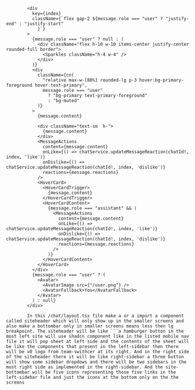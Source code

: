             <div
              key={index}
              className={`flex gap-2 ${message.role === "user" ? "justify-end" : "justify-start"
                }`}
            >
              {message.role === "user" ? null : (
                <div className="flex h-10 w-10 items-center justify-center rounded-full border">
                  <Sparkles className="h-4 w-4" />
                </div>
              )}
              <div
                className={cn(
                  "relative max-w-[80%] rounded-lg p-3 hover:bg-primary-foreground hover:text-primary",
                  message.role === "user"
                    ? "bg-primary text-primary-foreground"
                    : "bg-muted"
                )}
              >
                {message.content}

                <div className="text-sm  h-">
                  {message.content}
                </div>
                <MessageActions
                  content={message.content}
                  onLike={() => chatService.updateMessageReaction(chatId!, index, 'like')}
                  onDislike={() => chatService.updateMessageReaction(chatId!, index, 'dislike')}
                  reactions={message.reactions}
                />
                <HoverCard>
                  <HoverCardTrigger>
                    {message.content}
                  </HoverCardTrigger>
                  <HoverCardContent>
                    {message.role === "assistant" && (
                      <MessageActions
                        content={message.content}
                        onLike={() => chatService.updateMessageReaction(chatId!, index, 'like')}
                        onDislike={() => chatService.updateMessageReaction(chatId!, index, 'dislike')}
                        reactions={message.reactions}
                      />
                    )}
                  </HoverCardContent>
                </HoverCard>
              </div>
              {message.role === "user" ? (
                <Avatar>
                  <AvatarImage src={"/user.png"} />
                  <AvatarFallback>You</AvatarFallback>
                </Avatar>
              ) : null}
            </div>

            In this /chat/layout.tsx file make a or a import a component called siteheader which will only show up in the smaller screens and also make a bottombar only in smaller screens means less then lg breakpoint. The siteheader will be like ```a hamburger button in the most left site will use shadcn component like in the listed mobile nav file it will pop sheet at left side and the contents of the sheet will be like the components that present in the left-sidebar then there will be v0 logo from team-swithcer at its right. And in the right side of the siteheader there it will be like right-sidebar a three button will show some sidebar dropdows and there will be two sidebars in the most right side as implemented in the right-sidebar. And the site-bottombar will be five icons representing those five links in the left-sidebar file and just the icons at the bottom only on the the screens
